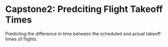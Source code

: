 # Capstone2: Predciting Flight Takeoff Times
Predicting the difference in time between the scheduled and actual takeoff times of flights.

